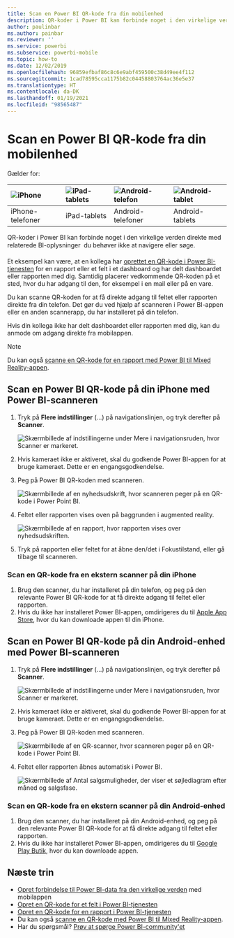 ```yaml
---
title: Scan en Power BI QR-kode fra din mobilenhed
description: QR-koder i Power BI kan forbinde noget i den virkelige verden direkte med relaterede BI-oplysninger i Power BI-mobilappen til iPhone-telefoner og Android-enheder.
author: paulinbar
ms.author: painbar
ms.reviewer: ''
ms.service: powerbi
ms.subservice: powerbi-mobile
ms.topic: how-to
ms.date: 12/02/2019
ms.openlocfilehash: 96859efbaf86c8c6e9abf459500c38d49ee4f112
ms.sourcegitcommit: 1cad78595cca1175b82c04458803764ac36e5e37
ms.translationtype: HT
ms.contentlocale: da-DK
ms.lasthandoff: 01/19/2021
ms.locfileid: "98565487"
---
```

# <a name="scan-a-power-bi-qr-code-from-your-mobile-device"></a>Scan en Power BI QR-kode fra din mobilenhed
Gælder for:

| ![iPhone](./media/mobile-apps-qr-code/ios-logo-40-px.png) | ![iPad-tablets](./media/mobile-apps-qr-code/ios-logo-40-px.png) | ![Android-telefon](././media/mobile-apps-qr-code/android-logo-40-px.png) | ![Android-tablet](././media/mobile-apps-qr-code/android-logo-40-px.png) |
|:--- |:--- |:--- |:--- |
|iPhone-telefoner |iPad-tablets |Android-telefoner |Android-tablets |

QR-koder i Power BI kan forbinde noget i den virkelige verden direkte med relaterede BI-oplysninger &#150; du behøver ikke at navigere eller søge.

Et eksempel kan være, at en kollega har [oprettet en QR-kode i Power BI-tjenesten](../../create-reports/service-create-qr-code-for-tile.md) for en rapport eller et felt i et dashboard og har delt dashboardet eller rapporten med dig. Samtidig placerer vedkommende QR-koden på et sted, hvor du har adgang til den, for eksempel i en mail eller på en vare. 

Du kan scanne QR-koden for at få direkte adgang til feltet eller rapporten direkte fra din telefon. Det gør du ved hjælp af scanneren i Power BI-appen eller en anden scannerapp, du har installeret på din telefon. 

Hvis din kollega ikke har delt dashboardet eller rapporten med dig, kan du anmode om adgang direkte fra mobilappen. 

> [!NOTE]
> Du kan også [scanne en QR-kode for en rapport med Power BI til Mixed Reality-appen](./mobile-hololens2-app.md#open-reports-with-qr-codes).

## <a name="scan-a-power-bi-qr-code-on-your-iphone-with-the-power-bi-scanner"></a>Scan en Power BI QR-kode på din iPhone med Power BI-scanneren

1. Tryk på **Flere indstillinger** (...) på navigationslinjen, og tryk derefter på **Scanner**.

    ![Skærmbillede af indstillingerne under Mere i navigationsruden, hvor Scanner er markeret.](media/mobile-apps-qr-code/power-bi-scanner.png)

2. Hvis kameraet ikke er aktiveret, skal du godkende Power BI-appen for at bruge kameraet. Dette er en engangsgodkendelse. 
 
3. Peg på Power BI QR-koden med scanneren. 
   
    ![Skærmbillede af en nyhedsudskrift, hvor scanneren peger på en QR-kode i Power Point BI.](media/mobile-apps-qr-code/power-bi-align-qr-code.png)
4. Feltet eller rapporten vises oven på baggrunden i augmented reality.
   
    ![Skærmbillede af en rapport, hvor rapporten vises over nyhedsudskriften.](media/mobile-apps-qr-code/power-bi-ios-qr-ar-scanner.png)

5. Tryk på rapporten eller feltet for at åbne den/det i Fokustilstand, eller gå tilbage til scanneren.

### <a name="scan-a-qr-code-from-an-external-scanner-on-your-iphone"></a>Scan en QR-kode fra en ekstern scanner på din iPhone
1. Brug den scanner, du har installeret på din telefon, og peg på den relevante Power BI QR-kode for at få direkte adgang til feltet eller rapporten. 
2. Hvis du ikke har installeret Power BI-appen, omdirigeres du til [Apple App Store](https://go.microsoft.com/fwlink/?LinkId=522062), hvor du kan downloade appen til din iPhone.

## <a name="scan-a-power-bi-qr-code-on-your-android-device-with-the-power-bi-scanner"></a>Scan en Power BI QR-kode på din Android-enhed med Power BI-scanneren

1. Tryk på **Flere indstillinger** (...) på navigationslinjen, og tryk derefter på **Scanner**.

    ![Skærmbillede af indstillingerne under Mere i navigationsruden, hvor Scanner er markeret.](media/mobile-apps-qr-code/power-bi-scanner.png)

2. Hvis kameraet ikke er aktiveret, skal du godkende Power BI-appen for at bruge kameraet. Dette er en engangsgodkendelse. 

3. Peg på Power BI QR-koden med scanneren. 
   
    ![Skærmbillede af en QR-scanner, hvor scanneren peger på en QR-kode i Power Point BI.](media/mobile-apps-qr-code/pbi_iph_qrscan.png)
4. Feltet eller rapporten åbnes automatisk i Power BI.
   
    ![Skærmbillede af Antal salgsmuligheder, der viser et søjlediagram efter måned og salgsfase.](media/mobile-apps-qr-code/power-bi-android-tile.png)

### <a name="scan-a-qr-code-from-an-external-scanner-on-your-android-device"></a>Scan en QR-kode fra en ekstern scanner på din Android-enhed
1. Brug den scanner, du har installeret på din Android-enhed, og peg på den relevante Power BI QR-kode for at få direkte adgang til feltet eller rapporten. 
2. Hvis du ikke har installeret Power BI-appen, omdirigeres du til [Google Play Butik](https://go.microsoft.com/fwlink/?LinkID=544867), hvor du kan downloade appen. 

## <a name="next-steps"></a>Næste trin
* [Opret forbindelse til Power BI-data fra den virkelige verden](mobile-apps-data-in-real-world-context.md) med mobilappen
* [Opret en QR-kode for et felt i Power BI-tjenesten](../../create-reports/service-create-qr-code-for-tile.md)
* [Opret en QR-kode for en rapport i Power BI-tjenesten](../../create-reports/service-create-qr-code-for-report.md)
* Du kan også [scanne en QR-kode med Power BI til Mixed Reality-appen](./mobile-hololens2-app.md).
* Har du spørgsmål? [Prøv at spørge Power BI-community'et](https://community.powerbi.com/)
